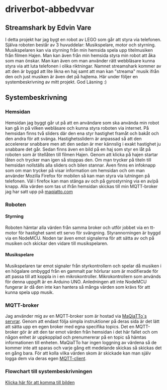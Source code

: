 # driverbot-abbedvvar

## Streamshark by Edvin Vare
I detta projekt har jag bygt en robot av LEGO som går att styra via telefonen. Själva roboten består av 3 huvuddelar: Musikspelare, motor och styrning. Musikspelaren kan via styrning från min hemsida spela upp titelmusiken från filmen Hajen. Man kan även från min hemsida styra min robot att åka som man önskar. Man kan även om man använder rätt webbläsare kunna styra via att luta telefonen i olika riktningar. Namnet streamshark kommer av att den är byggd att lite likna en haj samt att man kan "streama" musik ifrån den och just musiken är även det på hajtema. Här under följer en systembeskrivning av mitt projekt. God Läsning :)

## Systembeskrivning

### Hemsidan
Hemsidan jag byggt går ut på att en användare som ska använda min robot kan gå in på vilken webläsare och kunna styra roboten via internet. På hemsidan finns två sliders där den ena styr hastighet framåt och bakåt och den andra för att svänga. Hastighetsslidern är anpassad så att den accelererar snabbare men att den sedan är mer kännslig i exakt hastighet ju snabbare det går. Sedan finns även en bild på en haj som styr en låt på roboten som är titellåten till filmen Hajen. Genom att klicka på hajen startar låten och trycker man igen så stoppas den. Om man trycker på titeln till hemsidan nollställs alla sliders och bilen stannar. Även finns en infoknapp som om man trycker på visar information om hemsidan och om man använder Mozilla Firefox för mobilen så kan man styra via lutningen på telefonen. Väl i firefox kan man stänga av och på gyrostyrning via en av/på knapp. Alla värden som tas ut ifrån hemsidan skickas till min MQTT-broker jag har satt upp på [maqiatto.com](https://www.maqiatto.com/)

### Roboten

#### Styrning
Roboten hämtar alla värden från samma broker och utför jobbet via en tt-motor för hastighet samt ett servo för svängning. Styrannorningen är byggd via en NodeMCU. Noden tar även emot signalerna för att sätta av och på musiken och skickar den vidare till musikspelaren.
#### Musikspelare
Musikspelaren tar emot signaler från styrkontrollern och spelar då musiken i en högalare ombyggd från en gammalt par hörlurar som är modifierade för att passa till att koppla in i en mikrokontroller. Mikrokontrollern som används för denna uppgift är en Arduino UNO. Anledningen att inte NodeMCU fungerar är då den inte kan hantera så många värden som krävs för att kunna spela upp musik.

### MQTT-broker
Jag använder mig av en MQTT-broker som är hostad via [MaQiaTTo´s servrar](https://www.maqiatto.com/configure). Genom att endast följa simpla instruktioner på deras sida är det lätt att sätta upp en egen broker med egna specifika topics. Det en MQTT-broker gör är att den tar emot värden från hemsidan i det här fallet och om någon enhet är uppkopplad och prenumererar på en topic så hämtas informationen till enheten. MaQiaTTo har ingen loggning av värdena så de kommer inte att sparas och varje gång ett medelande skickas så skickas det en gång bara. För att kolla vilka värden skom är skickade kan man själv logga dem via deras egen [MQTT-client](http://maqiatto.com/webclient/).

### Flowchart till systembeskrivningen
[Klicka här för att komma till bilden](https://abbindgym-my.sharepoint.com/:i:/g/personal/edvin_vare_abbindustrigymnasium_se/ESZbjMG5CU9Bnzg3OZRi4DUBUhgvzpQpkYfzEHx2SG3BMQ?e=ba7HpM)
